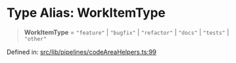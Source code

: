 # Type Alias: WorkItemType

> **WorkItemType** = `"feature"` \| `"bugfix"` \| `"refactor"` \| `"docs"` \| `"tests"` \| `"other"`

Defined in: [src/lib/pipelines/codeAreaHelpers.ts:99](https://github.com/elizaOS/elizaos.github.io/blob/4810f50019028b92f4f2a0ac31323fd787c7f288/src/lib/pipelines/codeAreaHelpers.ts#L99)
